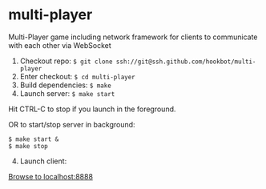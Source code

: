 # multi-player

Multi-Player game including network framework for clients to communicate with each other via WebSocket

1. Checkout repo:
```$ git clone ssh://git@ssh.github.com/hookbot/multi-player```
1. Enter checkout: ```$ cd multi-player```
1. Build dependencies: ```$ make```
1. Launch server: ```$ make start```

Hit CTRL-C to stop if you launch in the foreground.

OR to start/stop server in background:

```
$ make start &
$ make stop
```

4. Launch client:

[Browse to localhost:8888](http://127.0.0.1:8888/)
